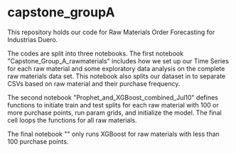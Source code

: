 # capstone_groupA
This repository holds our code for Raw Materials Order Forecasting for Industrias Duero.

The codes are split into three notebooks.
The first notebook "Capstone_Group_A_rawmaterials" includes how we set up our Time Series for each raw material and some exploratory data analysis on the complete raw materials data set. This notebook also splits our dataset in to separate CSVs based on raw material and their purchase frequency.

The second notebook "Prophet_and_XGBoost_combined_Jul10" defines functions to initiate train and test splits for each raw material with 100 or more purchase points, run param grids, and initialize the model. The final cell loops the functions for all raw materials.

The final notebook "" only runs XGBoost for raw materials with less than 100 purchase points.
